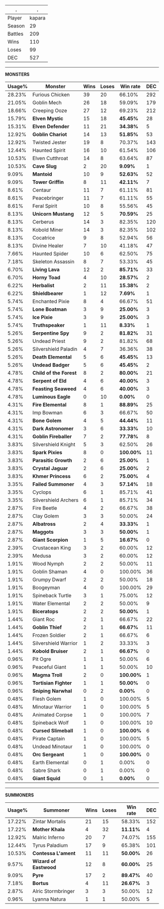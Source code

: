 .|.
|-|-
Player|kapara
Season|29
Battles|209
Wins|110
Loses|99
DEC|527

---
**MONSTERS**

Usage%|Monster|Wins|Loses|Win rate|DEC|
-|-|-|-|-|-|
28.23%|Furious Chicken|39|20|66.10%|292|
21.05%|Goblin Mech|26|18|59.09%|179|
18.66%|Creeping Ooze|27|12|69.23%|212|
15.79%|**Elven Mystic**|15|18|**45.45%**|28|
15.31%|**Elven Defender**|11|21|**34.38%**|5|
12.92%|**Goblin Chariot**|14|13|**51.85%**|53|
12.92%|Twisted Jester|19|8|70.37%|143|
12.44%|Haunted Spirit|16|10|61.54%|106|
10.53%|Elven Cutthroat|14|8|63.64%|87|
10.53%|**Cave Slug**|2|20|**9.09%**|1|
9.09%|**Mantoid**|10|9|**52.63%**|52|
9.09%|**Tower Griffin**|8|11|**42.11%**|7|
8.61%|Centaur|11|7|61.11%|81|
8.61%|Peacebringer|11|7|61.11%|55|
8.61%|Feral Spirit|10|8|55.56%|45|
8.13%|**Unicorn Mustang**|12|5|**70.59%**|25|
8.13%|Cerberus|14|3|82.35%|120|
8.13%|Kobold Miner|14|3|82.35%|102|
8.13%|Cocatrice|9|8|52.94%|56|
8.13%|Divine Healer|7|10|41.18%|47|
7.66%|Haunted Spider|10|6|62.50%|75|
7.18%|Skeleton Assassin|8|7|53.33%|45|
6.70%|**Living Lava**|12|2|**85.71%**|33|
6.70%|**Horny Toad**|4|10|**28.57%**|2|
6.22%|**Herbalist**|2|11|**15.38%**|2|
6.22%|**Shieldbearer**|1|12|**7.69%**|1|
5.74%|Enchanted Pixie|8|4|66.67%|51|
5.74%|**Lone Boatman**|3|9|**25.00%**|3|
5.74%|**Ice Pixie**|3|9|**25.00%**|3|
5.74%|**Truthspeaker**|1|11|**8.33%**|1|
5.26%|**Serpentine Spy**|9|2|**81.82%**|31|
5.26%|Undead Priest|9|2|81.82%|68|
5.26%|Silvershield Paladin|4|7|36.36%|38|
5.26%|**Death Elemental**|5|6|**45.45%**|13|
5.26%|**Undead Badger**|5|6|**45.45%**|2|
4.78%|**Child of the Forest**|8|2|**80.00%**|21|
4.78%|**Serpent of Eld**|4|6|**40.00%**|3|
4.78%|**Feasting Seaweed**|4|6|**40.00%**|3|
4.78%|**Luminous Eagle**|0|10|**0.00%**|0|
4.31%|**Fire Elemental**|8|1|**88.89%**|25|
4.31%|Imp Bowman|6|3|66.67%|50|
4.31%|**Bone Golem**|4|5|**44.44%**|11|
4.31%|**Dark Astronomer**|3|6|**33.33%**|10|
4.31%|**Goblin Fireballer**|7|2|**77.78%**|8|
3.83%|Silvershield Knight|5|3|62.50%|26|
3.83%|**Spark Pixies**|8|0|**100.00%**|11|
3.83%|**Parasitic Growth**|2|6|**25.00%**|1|
3.83%|**Crystal Jaguar**|2|6|**25.00%**|2|
3.83%|**Khmer Princess**|6|2|**75.00%**|4|
3.35%|**Failed Summoner**|4|3|**57.14%**|18|
3.35%|Cyclops|6|1|85.71%|41|
3.35%|Silvershield Archers|6|1|85.71%|34|
2.87%|Fire Beetle|4|2|66.67%|38|
2.87%|Clay Golem|3|3|50.00%|24|
2.87%|**Albatross**|2|4|**33.33%**|1|
2.87%|**Maggots**|3|3|**50.00%**|1|
2.87%|**Giant Scorpion**|1|5|**16.67%**|0|
2.39%|Crustacean King|3|2|60.00%|12|
2.39%|Medusa|3|2|60.00%|12|
1.91%|Wood Nymph|2|2|50.00%|11|
1.91%|Goblin Shaman|4|0|100.00%|36|
1.91%|Grumpy Dwarf|2|2|50.00%|18|
1.91%|Boogeyman|4|0|100.00%|29|
1.91%|Spineback Turtle|3|1|75.00%|12|
1.91%|Water Elemental|2|2|50.00%|9|
1.91%|**Biceratops**|2|2|**50.00%**|1|
1.44%|Giant Roc|2|1|66.67%|22|
1.44%|**Goblin Thief**|2|1|**66.67%**|11|
1.44%|Frozen Soldier|2|1|66.67%|6|
1.44%|Silvershield Warrior|1|2|33.33%|3|
1.44%|**Kobold Bruiser**|2|1|**66.67%**|0|
0.96%|Pit Ogre|1|1|50.00%|6|
0.96%|Peaceful Giant|1|1|50.00%|10|
0.96%|**Magma Troll**|2|0|**100.00%**|1|
0.96%|**Tortisian Fighter**|1|1|**50.00%**|0|
0.96%|**Sniping Narwhal**|0|2|**0.00%**|0|
0.48%|Flesh Golem|1|0|100.00%|5|
0.48%|Minotaur Warrior|1|0|100.00%|5|
0.48%|Animated Corpse|1|0|100.00%|7|
0.48%|Spineback Wolf|1|0|100.00%|10|
0.48%|**Cursed Slimeball**|1|0|**100.00%**|6|
0.48%|Pirate Captain|1|0|100.00%|5|
0.48%|Undead Minotaur|1|0|100.00%|0|
0.48%|**Orc Sergeant**|1|0|**100.00%**|0|
0.48%|Earth Elemental|0|1|0.00%|0|
0.48%|Sabre Shark|0|1|0.00%|0|
0.48%|**Giant Squid**|0|1|**0.00%**|0|

---
**SUMMONERS**

Usage%|Summoner|Wins|Loses|Win rate|DEC|
-|-|-|-|-|-|
17.22%|Zintar Mortalis|21|15|58.33%|152|
17.22%|**Mother Khala**|4|32|**11.11%**|4|
12.92%|Malric Inferno|20|7|74.07%|155|
12.44%|Tyrus Paladium|17|9|65.38%|101|
10.53%|**Contessa L'ament**|11|11|**50.00%**|26|
9.57%|**Wizard of Eastwood**|12|8|**60.00%**|25|
9.09%|**Pyre**|17|2|**89.47%**|40|
7.18%|**Bortus**|4|11|**26.67%**|3|
2.87%|Alric Stormbringer|3|3|50.00%|12|
0.96%|Lyanna Natura|1|1|50.00%|5|
